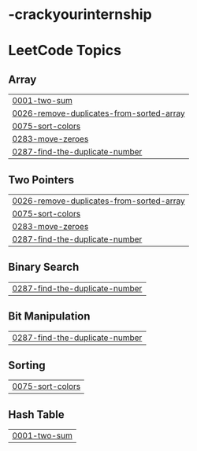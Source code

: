 # -crackyourinternship
<!---LeetCode Topics Start-->
# LeetCode Topics
## Array
|  |
| ------- |
| [0001-two-sum](https://github.com/cloudwithbhawna/-crackyourinternship/tree/master/0001-two-sum) |
| [0026-remove-duplicates-from-sorted-array](https://github.com/cloudwithbhawna/-crackyourinternship/tree/master/0026-remove-duplicates-from-sorted-array) |
| [0075-sort-colors](https://github.com/cloudwithbhawna/-crackyourinternship/tree/master/0075-sort-colors) |
| [0283-move-zeroes](https://github.com/cloudwithbhawna/-crackyourinternship/tree/master/0283-move-zeroes) |
| [0287-find-the-duplicate-number](https://github.com/cloudwithbhawna/-crackyourinternship/tree/master/0287-find-the-duplicate-number) |
## Two Pointers
|  |
| ------- |
| [0026-remove-duplicates-from-sorted-array](https://github.com/cloudwithbhawna/-crackyourinternship/tree/master/0026-remove-duplicates-from-sorted-array) |
| [0075-sort-colors](https://github.com/cloudwithbhawna/-crackyourinternship/tree/master/0075-sort-colors) |
| [0283-move-zeroes](https://github.com/cloudwithbhawna/-crackyourinternship/tree/master/0283-move-zeroes) |
| [0287-find-the-duplicate-number](https://github.com/cloudwithbhawna/-crackyourinternship/tree/master/0287-find-the-duplicate-number) |
## Binary Search
|  |
| ------- |
| [0287-find-the-duplicate-number](https://github.com/cloudwithbhawna/-crackyourinternship/tree/master/0287-find-the-duplicate-number) |
## Bit Manipulation
|  |
| ------- |
| [0287-find-the-duplicate-number](https://github.com/cloudwithbhawna/-crackyourinternship/tree/master/0287-find-the-duplicate-number) |
## Sorting
|  |
| ------- |
| [0075-sort-colors](https://github.com/cloudwithbhawna/-crackyourinternship/tree/master/0075-sort-colors) |
## Hash Table
|  |
| ------- |
| [0001-two-sum](https://github.com/cloudwithbhawna/-crackyourinternship/tree/master/0001-two-sum) |
<!---LeetCode Topics End-->